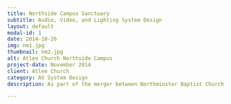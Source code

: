 ```yaml
---
title: Northside Campus Sanctuary
subtitle: Audio, Video, and Lighting System Design
layout: default
modal-id: 1
date: 2014-10-26
img: nm1.jpg
thumbnail: nm2.jpg
alt: Atlee Church Northside Campus
project-date: November 2014
client: Atlee Church
category: AV System Design
description: As part of the merger between Northminster Baptist Church and Atlee Community Church, Atlee desired to remodel the sanctuary that had not been used regularly in over a decade, and move services back into the sanctuary.  This required a major update to the building, complete with an overhaul of the electrical system, updated and significantly larger audio and lighting systems, and the addition of a projections system.

---
```

